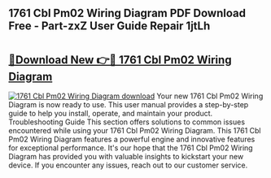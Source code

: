 ## 1761 Cbl Pm02 Wiring Diagram PDF Download Free - Part-zxZ User Guide Repair 1jtLh

# <h2><a href="http://dfp1rp.blite.top/?on=1761+Cbl+Pm02+Wiring+Diagram">🔗Download New 👉🔴 1761 Cbl Pm02 Wiring Diagram</a></h2>

[![1761 Cbl Pm02 Wiring Diagram download](https://i.imgur.com/lujVjoI.png)](http://dfp1rp.blite.top/?on=1761+Cbl+Pm02+Wiring+Diagram)
Your new 1761 Cbl Pm02 Wiring Diagram is now ready to use. This user manual provides a step-by-step guide to help you install, operate, and maintain your product. Troubleshooting Guide This section offers solutions to common issues encountered while using your 1761 Cbl Pm02 Wiring Diagram. This 1761 Cbl Pm02 Wiring Diagram features a powerful engine and innovative features for exceptional performance. It's our hope that the 1761 Cbl Pm02 Wiring Diagram has provided you with valuable insights to kickstart your new device. If you encounter any issues, reach out to our customer service.
